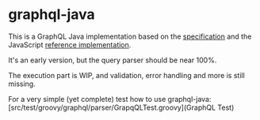 # graphql-java

This is a GraphQL Java implementation based on the [specification](https://github.com/facebook/graphql) 
and the JavaScript [reference implementation](https://github.com/graphql/graphql-js). 
   
It's an early version, but the query parser should be near 100%.

The execution part is WIP, and validation, error handling and more is still missing.  

For a very simple (yet complete) test how to use graphql-java: [src/test/groovy/graphql/parser/GrapqQLTest.groovy](GraphQL Test)


